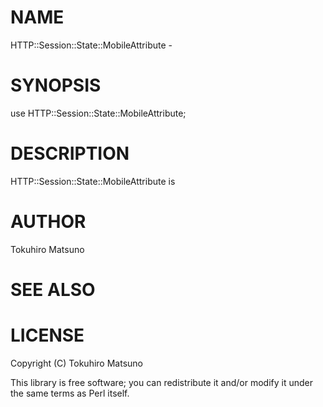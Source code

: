 # NAME

HTTP::Session::State::MobileAttribute -

# SYNOPSIS

  use HTTP::Session::State::MobileAttribute;

# DESCRIPTION

HTTP::Session::State::MobileAttribute is

# AUTHOR

Tokuhiro Matsuno <tokuhirom AAJKLFJEF GMAIL COM>

# SEE ALSO

# LICENSE

Copyright (C) Tokuhiro Matsuno

This library is free software; you can redistribute it and/or modify
it under the same terms as Perl itself.